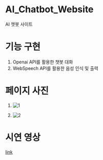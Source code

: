 # AI_Chatbot_Website
AI 챗봇 사이트

# 기능 구현
1. Openai API를 활용한 챗봇 대화
2. WebSpeech API를 활용한 음성 인식 및 출력

# 페이지 사진
1. ![1](https://github.com/Jiho-Park-0/AI_Chatbot_Website/assets/79912184/39432637-d13d-4782-9392-314a2b1dc345)

2. ![2](https://github.com/Jiho-Park-0/AI_Chatbot_Website/assets/79912184/09d1317e-fe7c-4c94-a7f9-514e8a7d97bb)

# 시연 영상

[link](https://photos.app.goo.gl/DFTLFJe5JkyC4Zqb9)
